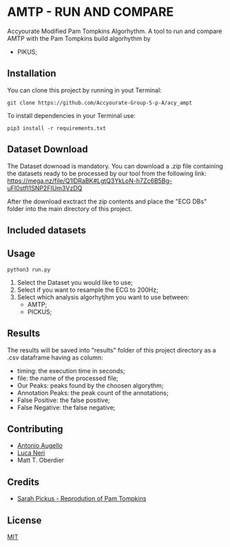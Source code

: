 # AMTP - RUN AND COMPARE

Accyourate Modified Pam Tompkins Algorhythm.
A tool to run and compare AMTP with the Pam Tompkins build algorhythm by
- PIKUS;

## Installation

You can clone this project by running in yout Terminal:
```
git clone https://github.com/Accyourate-Group-S-p-A/acy_ampt
```

To install dependencies in your Terminal use:
```
pip3 install -r requirements.txt 
```

## Dataset Download
The Dataset downoad is mandatory.
You can download a .zip file containing the datasets ready to be processed by our tool from the following link:
https://mega.nz/file/Q1lDRaBK#LgtQ3YkLoN-h7Zc6B5Bg-uFI0stfI1SNP2FIUm3VzDQ

After the download exctract the zip contents and place the "ECG DBs" folder into the main directory of this project.

## Included datasets

## Usage
```
python3 run.py
```

1. Select the Dataset you would like to use;
2. Select if you want to resample the ECG to 200Hz;
3. Select which analysis algorhytjhm you want to use between:
    - AMTP;
    - PICKUS;


## Results
The results will be saved into "results" folder of this project directory as a .csv dataframe having as column:
- timing: the execution time in seconds;
- file: the name of the processed file;
- Our Peaks: peaks found by the choosen algorythm;
- Annotation Peaks: the peak count of the annotations;
- False Positive: the false positive;
- False Negative: the false negative;

## Contributing
- [Antonio Augello](https://www.linkedin.com/in/antonio-augello-aba83911a/)
- [Luca Neri](https://www.linkedin.com/in/lucaneri-/)
- Matt T. Oberdier

## Credits
- [Sarah Pickus - Reprodution of Pam Tompkins](https://github.com/pickus91/HRV)


## License

[MIT](https://choosealicense.com/licenses/mit/)
